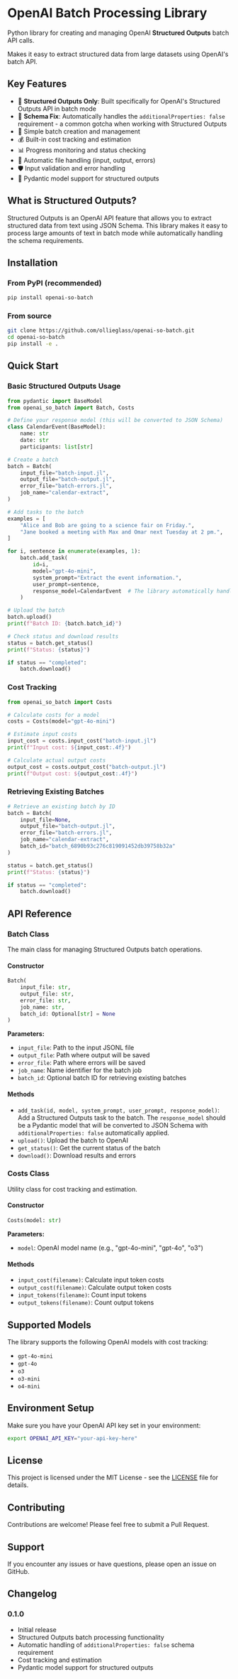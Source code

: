 # OpenAI Batch Processing Library

Python library for creating and managing OpenAI **Structured Outputs** batch API calls.

Makes it easy to extract structured data from large datasets using OpenAI's batch API.

## Key Features

- 🎯 **Structured Outputs Only**: Built specifically for OpenAI's Structured Outputs API in batch mode
- 🔧 **Schema Fix**: Automatically handles the `additionalProperties: false` requirement - a common gotcha when working with Structured Outputs
- 🚀 Simple batch creation and management
- 💰 Built-in cost tracking and estimation
- 📊 Progress monitoring and status checking
- 🔄 Automatic file handling (input, output, errors)
- 🛡️ Input validation and error handling
- 📝 Pydantic model support for structured outputs

## What is Structured Outputs?

Structured Outputs is an OpenAI API feature that allows you to extract structured data from text using JSON Schema. This library makes it easy to process large amounts of text in batch mode while automatically handling the schema requirements.

## Installation

### From PyPI (recommended)

```bash
pip install openai-so-batch
```

### From source

```bash
git clone https://github.com/ollieglass/openai-so-batch.git
cd openai-so-batch
pip install -e .
```

## Quick Start

### Basic Structured Outputs Usage

```python
from pydantic import BaseModel
from openai_so_batch import Batch, Costs

# Define your response model (this will be converted to JSON Schema)
class CalendarEvent(BaseModel):
    name: str
    date: str
    participants: list[str]

# Create a batch
batch = Batch(
    input_file="batch-input.jl",
    output_file="batch-output.jl",
    error_file="batch-errors.jl",
    job_name="calendar-extract",
)

# Add tasks to the batch
examples = [
    "Alice and Bob are going to a science fair on Friday.",
    "Jane booked a meeting with Max and Omar next Tuesday at 2 pm.",
]

for i, sentence in enumerate(examples, 1):
    batch.add_task(
        id=i,
        model="gpt-4o-mini",
        system_prompt="Extract the event information.",
        user_prompt=sentence,
        response_model=CalendarEvent  # The library automatically handles schema conversion
    )

# Upload the batch
batch.upload()
print(f"Batch ID: {batch.batch_id}")

# Check status and download results
status = batch.get_status()
print(f"Status: {status}")

if status == "completed":
    batch.download()
```

### Cost Tracking

```python
from openai_so_batch import Costs

# Calculate costs for a model
costs = Costs(model="gpt-4o-mini")

# Estimate input costs
input_cost = costs.input_cost("batch-input.jl")
print(f"Input cost: ${input_cost:.4f}")

# Calculate actual output costs
output_cost = costs.output_cost("batch-output.jl")
print(f"Output cost: ${output_cost:.4f}")
```

### Retrieving Existing Batches

```python
# Retrieve an existing batch by ID
batch = Batch(
    input_file=None,
    output_file="batch-output.jl",
    error_file="batch-errors.jl",
    job_name="calendar-extract",
    batch_id="batch_6890b93c276c819091452db39758b32a"
)

status = batch.get_status()
print(f"Status: {status}")

if status == "completed":
    batch.download()
```

## API Reference

### Batch Class

The main class for managing Structured Outputs batch operations.

#### Constructor

```python
Batch(
    input_file: str,
    output_file: str,
    error_file: str,
    job_name: str,
    batch_id: Optional[str] = None
)
```

**Parameters:**
- `input_file`: Path to the input JSONL file
- `output_file`: Path where output will be saved
- `error_file`: Path where errors will be saved
- `job_name`: Name identifier for the batch job
- `batch_id`: Optional batch ID for retrieving existing batches

#### Methods

- `add_task(id, model, system_prompt, user_prompt, response_model)`: Add a Structured Outputs task to the batch. The `response_model` should be a Pydantic model that will be converted to JSON Schema with `additionalProperties: false` automatically applied.
- `upload()`: Upload the batch to OpenAI
- `get_status()`: Get the current status of the batch
- `download()`: Download results and errors

### Costs Class

Utility class for cost tracking and estimation.

#### Constructor

```python
Costs(model: str)
```

**Parameters:**
- `model`: OpenAI model name (e.g., "gpt-4o-mini", "gpt-4o", "o3")

#### Methods

- `input_cost(filename)`: Calculate input token costs
- `output_cost(filename)`: Calculate output token costs
- `input_tokens(filename)`: Count input tokens
- `output_tokens(filename)`: Count output tokens

## Supported Models

The library supports the following OpenAI models with cost tracking:

- `gpt-4o-mini`
- `gpt-4o`
- `o3`
- `o3-mini`
- `o4-mini`

## Environment Setup

Make sure you have your OpenAI API key set in your environment:

```bash
export OPENAI_API_KEY="your-api-key-here"
```

## License

This project is licensed under the MIT License - see the [LICENSE](LICENSE) file for details.

## Contributing

Contributions are welcome! Please feel free to submit a Pull Request.

## Support

If you encounter any issues or have questions, please open an issue on GitHub.

## Changelog

### 0.1.0
- Initial release
- Structured Outputs batch processing functionality
- Automatic handling of `additionalProperties: false` schema requirement
- Cost tracking and estimation
- Pydantic model support for structured outputs